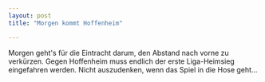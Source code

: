 ```yaml
---
layout: post
title: "Morgen kommt Hoffenheim"

---
```


Morgen geht's für die Eintracht darum, den Abstand nach vorne zu verkürzen. Gegen Hoffenheim muss endlich der erste Liga-Heimsieg eingefahren werden. Nicht auszudenken, wenn das Spiel in die Hose geht...


